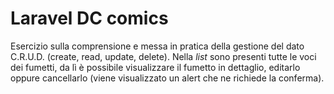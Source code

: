 # Laravel DC comics

Esercizio sulla comprensione e messa in pratica della gestione del dato C.R.U.D. (create, read, update, delete). Nella _list_ sono presenti tutte le voci dei fumetti, da lì è possibile visualizzare il fumetto in dettaglio, editarlo oppure cancellarlo (viene visualizzato un alert che ne richiede la conferma).

